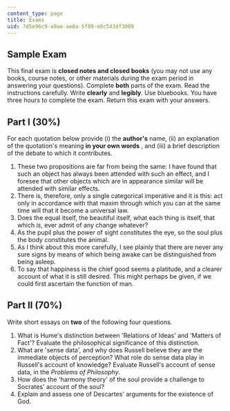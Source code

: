 ```yaml
---
content_type: page
title: Exams
uid: 7d5e96c9-a9ae-ae8a-5f89-e8c543df3009
---
```


Sample Exam
-----------

This final exam is **closed notes and closed books** (you may not use any books, course notes, or other materials during the exam period in answering your questions). Complete **both** parts of the exam. Read the instructions carefully. Write **clearly** and **legibly**. Use bluebooks. You have three hours to complete the exam. Return this exam with your answers.

Part I (30%)
------------

For each quotation below provide (i) the **author's** name, (ii) an explanation of the quotation's meaning **in your own words** , and (iii) a brief description of the debate to which it contributes.

1.  These two propositions are far from being the same: I have found that such an object has always been attended with such an effect, and I foresee that other objects which are in appearance similar will be attended with similar effects.
2.  There is, therefore, only a single categorical imperative and it is this: act only in accordance with that maxim through which you can at the same time will that it become a universal law.
3.  Does the equal itself, the beautiful itself, what each thing is itself, that which _is_, ever admit of any change whatever?
4.  As the pupil plus the power of sight constitutes the eye, so the soul plus the body constitutes the animal.
5.  As I think about this more carefully, I see plainly that there are never any sure signs by means of which being awake can be distinguished from being asleep.
6.  To say that happiness is the chief good seems a platitude, and a clearer account of what it is still desired. This might perhaps be given, if we could first ascertain the function of man.

Part II (70%)
-------------

Write short essays on **two** of the following four questions.

1.  What is Hume's distinction between 'Relations of Ideas' and 'Matters of Fact'? Evaluate the philosophical significance of this distinction.
2.  What are 'sense data', and why does Russell believe they are the immediate objects of perception? What role do sense data play in Russell's account of knowledge? Evaluate Russell's account of sense data, in the _Problems of Philosophy_.
3.  How does the 'harmony theory' of the soul provide a challenge to Socrates' account of the soul?
4.  Explain and assess one of Descartes' arguments for the existence of God.
